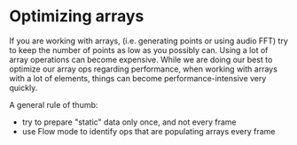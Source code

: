 # Optimizing arrays

If you are working with arrays, (i.e. generating points or using audio FFT) try to keep the number of points as low as you possibly can.  Using a lot of array operations can become expensive. While we are doing our best to optimize our array ops regarding performance, when working with arrays with a lot of elements, things can become performance-intensive very quickly.

A general rule of thumb:

- try to prepare "static" data only once, and not every frame
- use Flow mode to identify ops that are populating arrays every frame

